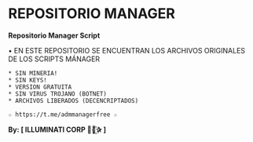 ﻿# REPOSITORIO MANAGER

**Repositorio Manager Script**

 • EN ESTE REPOSITORIO SE ENCUENTRAN LOS ARCHIVOS ORIGINALES DE LOS SCRIPTS MÁNAGER


```
* SIN MINERIA! 
* SIN KEYS! 
* VERSION GRATUITA 
* SIN VIRUS TROJANO (BOTNET) 
* ARCHIVOS LIBERADOS (DECENCRIPTADOS)
```

```
☆ https://t.me/admmanagerfree ☆

```

**By: [ ILLUMINATI CORP ⃘⃤꙰✰ ]**